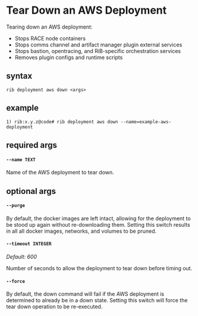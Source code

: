 # Tear Down an AWS Deployment

Tearing down an AWS deployment:
- Stops RACE node containers
- Stops comms channel and artifact manager plugin external services
- Stops bastion, opentracing, and RiB-specific orchestration services
- Removes plugin configs and runtime scripts

## syntax

```
rib deployment aws down <args>
```

## example

```
1) rib:x.y.z@code# rib deployment aws down --name=example-aws-deployment
```

## required args

#### `--name TEXT`

Name of the AWS deployment to tear down.

## optional args

#### `--purge`

By default, the docker images are left intact, allowing for the deployment to be
stood up again without re-downloading them. Setting this switch results in all
all docker images, networks, and volumes to be pruned.

#### `--timeout INTEGER`

*Default: 600*

Number of seconds to allow the deployment to tear down before timing out.

#### `--force`

By default, the down command will fail if the AWS deployment is determined to
already be in a down state. Setting this switch will force the tear down
operation to be re-executed.
